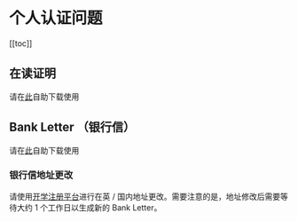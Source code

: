 # 个人认证问题

[[toc]]

## 在读证明

请在[此](https://verify.bham.ac.uk/)自助下载使用

## Bank Letter （银行信）

请在[此](https://verify.bham.ac.uk/)自助下载使用

### 银行信地址更改

请使用[开学注册平台](https://registration.bham.ac.uk/)进行在英 / 国内地址更改。需要注意的是，地址修改后需要等待大约 1 个工作日以生成新的 Bank Letter。
